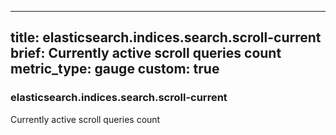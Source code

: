 
---
title: elasticsearch.indices.search.scroll-current
brief: Currently active scroll queries count
metric_type: gauge
custom: true
---
### elasticsearch.indices.search.scroll-current

Currently active scroll queries count
